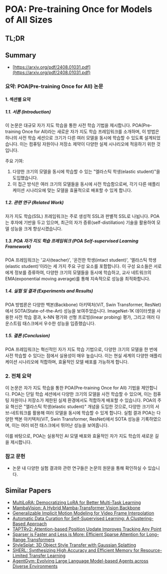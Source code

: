 # POA: Pre-training Once for Models of All Sizes
## TL;DR
## Summary
- [https://arxiv.org/pdf/2408.01031.pdf](https://arxiv.org/pdf/2408.01031.pdf)

### 요약: POA(Pre-training Once for All) 논문

#### 1. 섹션별 요약

##### 1.1. **서론 (Introduction)**
이 논문은 대규모 자가 지도 학습을 통한 사전 학습 기법을 제시합니다. POA(Pre-training Once for All)라는 새로운 자가 지도 학습 프레임워크를 소개하며, 이 방법은 하나의 사전 학습 세션으로 크기가 다른 여러 모델을 동시에 학습할 수 있도록 설계되었습니다. 이는 컴퓨팅 자원이나 저장소 제약이 다양한 실제 시나리오에 적응하기 위한 것입니다.

주요 기여:
1. 다양한 크기의 모델을 동시에 학습할 수 있는 "엘라스틱 학생(elastic student)"을 도입했습니다.
2. 이 접근 방식은 여러 크기의 모델들을 동시에 사전 학습함으로써, 각기 다른 애플리케이션 시나리오에 맞는 모델을 효율적으로 배포할 수 있게 합니다.

##### 1.2. **관련 연구 (Related Work)**
자가 지도 학습(SSL) 프레임워크는 주로 생성적 SSL과 판별적 SSL로 나뉩니다. POA는 후자에 기반을 두고 있으며, 최근의 자가 증류(self-distillation) 기술을 활용하여 모델 성능을 크게 향상시켰습니다.

##### 1.3. **POA 자가 지도 학습 프레임워크 (POA Self-supervised Learning Framework)**
POA 프레임워크는 '교사(teacher)', '온전한 학생(intact student)', '엘라스틱 학생(elastic student)'이라는 세 가지 주요 구성 요소를 포함합니다. 이 구성 요소들은 서로에게 정보를 증류하여, 다양한 크기의 모델들을 동시에 학습하고, 교사 네트워크의 EMA(exponential moving average)를 통해 지속적으로 성능을 최적화합니다.

##### 1.4. **실험 및 결과 (Experiments and Results)**
POA 방법론은 다양한 백본(Backbone) 아키텍처(ViT, Swin Transformer, ResNet)에서 SOTA(State-of-the-Art) 성능을 보여주었습니다. ImageNet-1K 데이터셋을 사용한 사전 학습 결과, k-NN 평가와 선형 프로빙(linear probing) 평가, 그리고 여러 다운스트림 태스크에서 우수한 성능을 입증했습니다.

##### 1.5. **결론 (Conclusion)**
POA 프레임워크는 혁신적인 자가 지도 학습 기법으로, 다양한 크기의 모델을 한 번에 사전 학습할 수 있다는 점에서 실용성이 매우 높습니다. 이는 현실 세계의 다양한 애플리케이션 시나리오에 적합하며, 효율적인 모델 배포를 가능하게 합니다.

### 2. 전체 요약

이 논문은 자가 지도 학습을 통한 POA(Pre-training Once for All) 기법을 제안합니다. POA는 단일 학습 세션에서 다양한 크기의 모델을 사전 학습할 수 있으며, 이는 컴퓨팅 자원이나 저장소가 제한된 실제 환경에서도 적합하게 배포할 수 있습니다. POA의 주요 혁신은 "엘라스틱 학생(elastic student)" 개념을 도입한 것으로, 다양한 크기의 서브-네트워크를 활용해 여러 모델을 동시에 학습할 수 있게 합니다. 실험 결과 POA는 다양한 백본 아키텍처(ViT, Swin Transformer, ResNet)에서 SOTA 성능을 기록하였으며, 이는 여러 비전 태스크에서 뛰어난 성능을 보여줍니다.

이를 바탕으로, POA는 실용적인 AI 모델 배포와 효율적인 자가 지도 학습의 새로운 길을 제시합니다. 

### 참고 문헌
- 논문 내 다양한 실험 결과와 관련 연구들은 논문의 원문을 통해 확인하실 수 있습니다.

## Similar Papers
- [MultiLoRA: Democratizing LoRA for Better Multi-Task Learning](2311.11501.md)
- [MambaVision: A Hybrid Mamba-Transformer Vision Backbone](2407.08083.md)
- [Generalizable Implicit Motion Modeling for Video Frame Interpolation](2407.08680.md)
- [Automatic Data Curation for Self-Supervised Learning: A Clustering-Based Approach](2405.15613.md)
- [TAPTRv2: Attention-based Position Update Improves Tracking Any Point](2407.16291.md)
- [Sparser is Faster and Less is More: Efficient Sparse Attention for Long-Range Transformers](2406.16747.md)
- [StyleSplat: 3D Object Style Transfer with Gaussian Splatting](2407.09473.md)
- [SHERL: Synthesizing High Accuracy and Efficient Memory for Resource-Limited Transfer Learning](2407.07523.md)
- [AgentGym: Evolving Large Language Model-based Agents across Diverse Environments](2406.04151.md)
